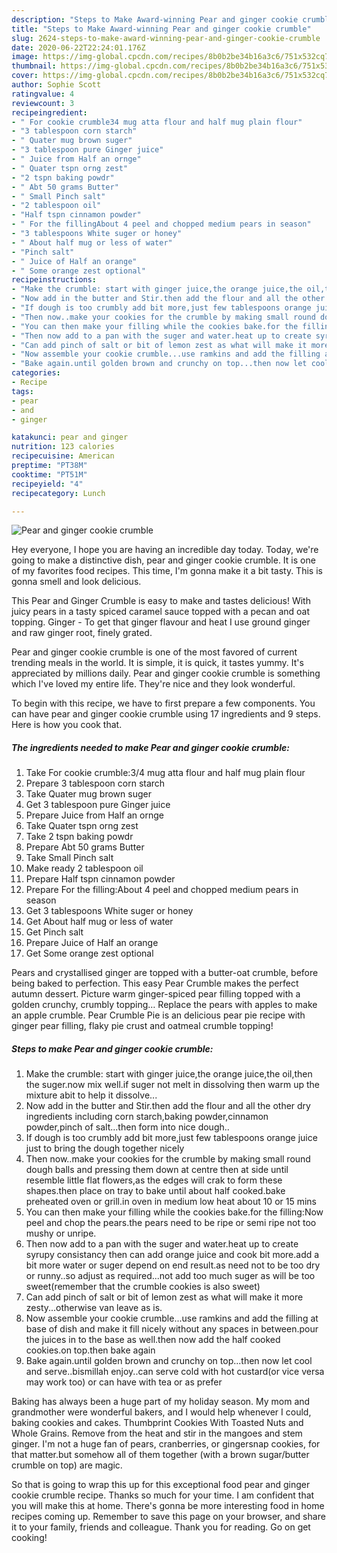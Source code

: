 ```yaml
---
description: "Steps to Make Award-winning Pear and ginger cookie crumble"
title: "Steps to Make Award-winning Pear and ginger cookie crumble"
slug: 2624-steps-to-make-award-winning-pear-and-ginger-cookie-crumble
date: 2020-06-22T22:24:01.176Z
image: https://img-global.cpcdn.com/recipes/8b0b2be34b16a3c6/751x532cq70/pear-and-ginger-cookie-crumble-recipe-main-photo.jpg
thumbnail: https://img-global.cpcdn.com/recipes/8b0b2be34b16a3c6/751x532cq70/pear-and-ginger-cookie-crumble-recipe-main-photo.jpg
cover: https://img-global.cpcdn.com/recipes/8b0b2be34b16a3c6/751x532cq70/pear-and-ginger-cookie-crumble-recipe-main-photo.jpg
author: Sophie Scott
ratingvalue: 4
reviewcount: 3
recipeingredient:
- " For cookie crumble34 mug atta flour and half mug plain flour"
- "3 tablespoon corn starch"
- " Quater mug brown suger"
- "3 tablespoon pure Ginger juice"
- " Juice from Half an ornge"
- " Quater tspn orng zest"
- "2 tspn baking powdr"
- " Abt 50 grams Butter"
- " Small Pinch salt"
- "2 tablespoon oil"
- "Half tspn cinnamon powder"
- " For the fillingAbout 4 peel and chopped medium pears in season"
- "3 tablespoons White suger or honey"
- " About half mug or less of water"
- "Pinch salt"
- " Juice of Half an orange"
- " Some orange zest optional"
recipeinstructions:
- "Make the crumble: start with ginger juice,the orange juice,the oil,then the suger.now mix well.if suger not melt in dissolving then warm up the mixture abit to help it dissolve..."
- "Now add in the butter and Stir.then add the flour and all the other dry ingredients including corn starch,baking powder,cinnamon powder,pinch of salt...then form into nice dough.."
- "If dough is too crumbly add bit more,just few tablespoons orange juice just to bring the dough together nicely"
- "Then now..make your cookies for the crumble by making small round dough balls and pressing them down at centre then at side until resemble little flat flowers,as the edges will crak to form these shapes.then place on tray to bake until about half cooked.bake preheated oven or grill.in oven in medium low heat about 10 or 15 mins"
- "You can then make your filling while the cookies bake.for the filling:Now peel and chop the pears.the pears need to be ripe or semi ripe not too mushy or unripe."
- "Then now add to a pan with the suger and water.heat up to create syrupy consistancy then can add orange juice and cook bit more.add a bit more water or suger depend on end result.as need not to be too dry or runny..so adjust as required...not add too much suger as will be too sweet(remember that the crumble cookies is also sweet)"
- "Can add pinch of salt or bit of lemon zest as what will make it more zesty...otherwise van leave as is."
- "Now assemble your cookie crumble...use ramkins and add the filling at base of dish and make it fill nicely without any spaces in between.pour the juices in to the base as well.then now add the half cooked cookies.on top.then bake again"
- "Bake again.until golden brown and crunchy on top...then now let cool and serve..bismillah enjoy..can serve cold with hot custard(or vice versa may work too) or can have with tea or as prefer"
categories:
- Recipe
tags:
- pear
- and
- ginger

katakunci: pear and ginger 
nutrition: 123 calories
recipecuisine: American
preptime: "PT38M"
cooktime: "PT51M"
recipeyield: "4"
recipecategory: Lunch

---
```



![Pear and ginger cookie crumble](https://img-global.cpcdn.com/recipes/8b0b2be34b16a3c6/751x532cq70/pear-and-ginger-cookie-crumble-recipe-main-photo.jpg)

Hey everyone, I hope you are having an incredible day today. Today, we're going to make a distinctive dish, pear and ginger cookie crumble. It is one of my favorites food recipes. This time, I'm gonna make it a bit tasty. This is gonna smell and look delicious.

This Pear and Ginger Crumble is easy to make and tastes delicious! With juicy pears in a tasty spiced caramel sauce topped with a pecan and oat topping. Ginger - To get that ginger flavour and heat I use ground ginger and raw ginger root, finely grated.

Pear and ginger cookie crumble is one of the most favored of current trending meals in the world. It is simple, it is quick, it tastes yummy. It's appreciated by millions daily. Pear and ginger cookie crumble is something which I've loved my entire life. They're nice and they look wonderful.


To begin with this recipe, we have to first prepare a few components. You can have pear and ginger cookie crumble using 17 ingredients and 9 steps. Here is how you cook that.

<!--inarticleads1-->

##### The ingredients needed to make Pear and ginger cookie crumble:

1. Take  For cookie crumble:3/4 mug atta flour and half mug plain flour
1. Prepare 3 tablespoon corn starch
1. Take  Quater mug brown suger
1. Get 3 tablespoon pure Ginger juice
1. Prepare  Juice from Half an ornge
1. Take  Quater tspn orng zest
1. Take 2 tspn baking powdr
1. Prepare  Abt 50 grams Butter
1. Take  Small Pinch salt
1. Make ready 2 tablespoon oil
1. Prepare Half tspn cinnamon powder
1. Prepare  For the filling:About 4 peel and chopped medium pears in season
1. Get 3 tablespoons White suger or honey
1. Get  About half mug or less of water
1. Get Pinch salt
1. Prepare  Juice of Half an orange
1. Get  Some orange zest optional


Pears and crystallised ginger are topped with a butter-oat crumble, before being baked to perfection. This easy Pear Crumble makes the perfect autumn dessert. Picture warm ginger-spiced pear filling topped with a golden crunchy, crumbly topping… Replace the pears with apples to make an apple crumble. Pear Crumble Pie is an delicious pear pie recipe with ginger pear filling, flaky pie crust and oatmeal crumble topping! 

<!--inarticleads2-->

##### Steps to make Pear and ginger cookie crumble:

1. Make the crumble: start with ginger juice,the orange juice,the oil,then the suger.now mix well.if suger not melt in dissolving then warm up the mixture abit to help it dissolve...
1. Now add in the butter and Stir.then add the flour and all the other dry ingredients including corn starch,baking powder,cinnamon powder,pinch of salt...then form into nice dough..
1. If dough is too crumbly add bit more,just few tablespoons orange juice just to bring the dough together nicely
1. Then now..make your cookies for the crumble by making small round dough balls and pressing them down at centre then at side until resemble little flat flowers,as the edges will crak to form these shapes.then place on tray to bake until about half cooked.bake preheated oven or grill.in oven in medium low heat about 10 or 15 mins
1. You can then make your filling while the cookies bake.for the filling:Now peel and chop the pears.the pears need to be ripe or semi ripe not too mushy or unripe.
1. Then now add to a pan with the suger and water.heat up to create syrupy consistancy then can add orange juice and cook bit more.add a bit more water or suger depend on end result.as need not to be too dry or runny..so adjust as required...not add too much suger as will be too sweet(remember that the crumble cookies is also sweet)
1. Can add pinch of salt or bit of lemon zest as what will make it more zesty...otherwise van leave as is.
1. Now assemble your cookie crumble...use ramkins and add the filling at base of dish and make it fill nicely without any spaces in between.pour the juices in to the base as well.then now add the half cooked cookies.on top.then bake again
1. Bake again.until golden brown and crunchy on top...then now let cool and serve..bismillah enjoy..can serve cold with hot custard(or vice versa may work too) or can have with tea or as prefer


Baking has always been a huge part of my holiday season. My mom and grandmother were wonderful bakers, and I would help whenever I could, baking cookies and cakes. Thumbprint Cookies With Toasted Nuts and Whole Grains. Remove from the heat and stir in the mangoes and stem ginger. I&#39;m not a huge fan of pears, cranberries, or gingersnap cookies, for that matter.but somehow all of them together (with a brown sugar/butter crumble on top) are magic. 

So that is going to wrap this up for this exceptional food pear and ginger cookie crumble recipe. Thanks so much for your time. I am confident that you will make this at home. There's gonna be more interesting food in home recipes coming up. Remember to save this page on your browser, and share it to your family, friends and colleague. Thank you for reading. Go on get cooking!
